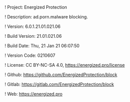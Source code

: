 ! Project: Energized Protection

! Description: ad.porn.malware blocking.

! Version: 6.0.1.21.01.021.06

! Build Version: 21.01.021.06

! Build Date: Thu, 21 Jan 21 06:07:50

! Version Code: 0210607

! License: CC BY-NC-SA 4.0, https://energized.pro/license

! Github: https://github.com/EnergizedProtection/block

! Gitlab: https://gitlab.com/EnergizedProtection/block


! Web: https://energized.pro
